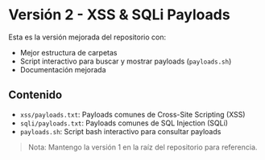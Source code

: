 # Versión 2 - XSS & SQLi Payloads

Esta es la versión mejorada del repositorio con:

- Mejor estructura de carpetas
- Script interactivo para buscar y mostrar payloads (`payloads.sh`)
- Documentación mejorada

## Contenido

- `xss/payloads.txt`: Payloads comunes de Cross-Site Scripting (XSS)
- `sqli/payloads.txt`: Payloads comunes de SQL Injection (SQLi)
- `payloads.sh`: Script bash interactivo para consultar payloads

> Nota: Mantengo la versión 1 en la raíz del repositorio para referencia.
